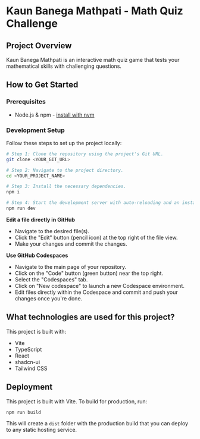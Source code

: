 # Kaun Banega Mathpati - Math Quiz Challenge

## Project Overview

Kaun Banega Mathpati is an interactive math quiz game that tests your mathematical skills with challenging questions.

## How to Get Started

### Prerequisites

- Node.js & npm - [install with nvm](https://github.com/nvm-sh/nvm#installing-and-updating)

### Development Setup

Follow these steps to set up the project locally:

```sh
# Step 1: Clone the repository using the project's Git URL.
git clone <YOUR_GIT_URL>

# Step 2: Navigate to the project directory.
cd <YOUR_PROJECT_NAME>

# Step 3: Install the necessary dependencies.
npm i

# Step 4: Start the development server with auto-reloading and an instant preview.
npm run dev
```

**Edit a file directly in GitHub**

- Navigate to the desired file(s).
- Click the "Edit" button (pencil icon) at the top right of the file view.
- Make your changes and commit the changes.

**Use GitHub Codespaces**

- Navigate to the main page of your repository.
- Click on the "Code" button (green button) near the top right.
- Select the "Codespaces" tab.
- Click on "New codespace" to launch a new Codespace environment.
- Edit files directly within the Codespace and commit and push your changes once you're done.

## What technologies are used for this project?

This project is built with:

- Vite
- TypeScript
- React
- shadcn-ui
- Tailwind CSS

## Deployment

This project is built with Vite. To build for production, run:

```sh
npm run build
```

This will create a `dist` folder with the production build that you can deploy to any static hosting service.
